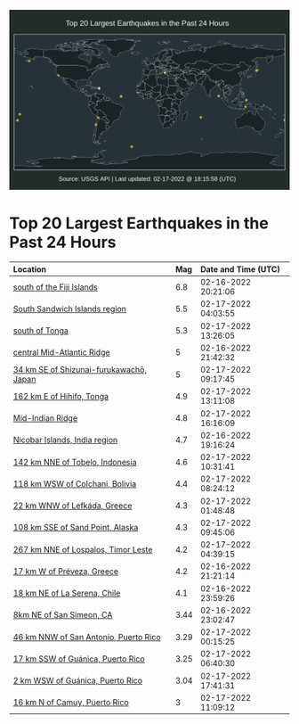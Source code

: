 ![Map](./map.png)

# Top 20 Largest Earthquakes in the Past 24 Hours

| Location | Mag | Date and Time (UTC) |
|:---|:---|:---|
| [south of the Fiji Islands](https://earthquake.usgs.gov/earthquakes/eventpage/us7000glex) | 6.8 | 02-16-2022 20:21:06 |
| [South Sandwich Islands region](https://earthquake.usgs.gov/earthquakes/eventpage/us7000glk2) | 5.5 | 02-17-2022 04:03:55 |
| [south of Tonga](https://earthquake.usgs.gov/earthquakes/eventpage/us7000glmd) | 5.3 | 02-17-2022 13:26:05 |
| [central Mid-Atlantic Ridge](https://earthquake.usgs.gov/earthquakes/eventpage/us7000glga) | 5 | 02-16-2022 21:42:32 |
| [34 km SE of Shizunai-furukawachō, Japan](https://earthquake.usgs.gov/earthquakes/eventpage/us7000gllk) | 5 | 02-17-2022 09:17:45 |
| [162 km E of Hihifo, Tonga](https://earthquake.usgs.gov/earthquakes/eventpage/us7000glm5) | 4.9 | 02-17-2022 13:11:08 |
| [Mid-Indian Ridge](https://earthquake.usgs.gov/earthquakes/eventpage/us7000gln1) | 4.8 | 02-17-2022 16:16:09 |
| [Nicobar Islands, India region](https://earthquake.usgs.gov/earthquakes/eventpage/us7000gleq) | 4.7 | 02-16-2022 19:16:24 |
| [142 km NNE of Tobelo, Indonesia](https://earthquake.usgs.gov/earthquakes/eventpage/us7000gllr) | 4.6 | 02-17-2022 10:31:41 |
| [118 km WSW of Colchani, Bolivia](https://earthquake.usgs.gov/earthquakes/eventpage/us7000gllf) | 4.4 | 02-17-2022 08:24:12 |
| [22 km WNW of Lefkáda, Greece](https://earthquake.usgs.gov/earthquakes/eventpage/us7000gliz) | 4.3 | 02-17-2022 01:48:48 |
| [108 km SSE of Sand Point, Alaska](https://earthquake.usgs.gov/earthquakes/eventpage/us7000glln) | 4.3 | 02-17-2022 09:45:06 |
| [267 km NNE of Lospalos, Timor Leste](https://earthquake.usgs.gov/earthquakes/eventpage/us7000glki) | 4.2 | 02-17-2022 04:39:15 |
| [17 km W of Préveza, Greece](https://earthquake.usgs.gov/earthquakes/eventpage/us7000glg3) | 4.2 | 02-16-2022 21:21:14 |
| [18 km NE of La Serena, Chile](https://earthquake.usgs.gov/earthquakes/eventpage/us7000glhm) | 4.1 | 02-16-2022 23:59:26 |
| [8km NE of San Simeon, CA](https://earthquake.usgs.gov/earthquakes/eventpage/nc73693841) | 3.44 | 02-16-2022 23:02:47 |
| [46 km NNW of San Antonio, Puerto Rico](https://earthquake.usgs.gov/earthquakes/eventpage/pr71335208) | 3.29 | 02-17-2022 00:15:25 |
| [17 km SSW of Guánica, Puerto Rico](https://earthquake.usgs.gov/earthquakes/eventpage/pr71335248) | 3.25 | 02-17-2022 06:40:30 |
| [2 km WSW of Guánica, Puerto Rico](https://earthquake.usgs.gov/earthquakes/eventpage/pr71335298) | 3.04 | 02-17-2022 17:41:31 |
| [16 km N of Camuy, Puerto Rico](https://earthquake.usgs.gov/earthquakes/eventpage/pr71335278) | 3 | 02-17-2022 11:09:12 |

